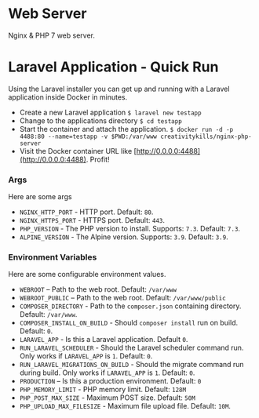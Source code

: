 # Web Server

Nginx & PHP 7 web server.

# Laravel Application - Quick Run

Using the Laravel installer you can get up and running with a Laravel application inside Docker in minutes.

- Create a new Laravel application `$ laravel new testapp`
- Change to the applications directory `$ cd testapp`
- Start the container and attach the application. `$ docker run -d -p 4488:80 --name=testapp -v $PWD:/var/www creativitykills/nginx-php-server`
- Visit the Docker container URL like [http://0.0.0.0:4488](http://0.0.0.0:4488). Profit!

### Args

Here are some args

- `NGINX_HTTP_PORT` - HTTP port. Default: `80`.
- `NGINX_HTTPS_PORT` - HTTPS port. Default: `443`.
- `PHP_VERSION` - The PHP version to install. Supports: `7.3`. Default: `7.3`.
- `ALPINE_VERSION` - The Alpine version. Supports: `3.9`. Default: `3.9`.

### Environment Variables

Here are some configurable environment values.

- `WEBROOT` – Path to the web root. Default: `/var/www`
- `WEBROOT_PUBLIC` – Path to the web root. Default: `/var/www/public`
- `COMPOSER_DIRECTORY` - Path to the `composer.json` containing directory. Default: `/var/www`.
- `COMPOSER_INSTALL_ON_BUILD` - Should `composer install` run on build. Default: `0`.
- `LARAVEL_APP` - Is this a Laravel application. Default `0`.
- `RUN_LARAVEL_SCHEDULER` - Should the Laravel scheduler command run. Only works if `LARAVEL_APP` is `1`. Default: `0`.
- `RUN_LARAVEL_MIGRATIONS_ON_BUILD` - Should the migrate command run during build. Only works if `LARAVEL_APP` is `1`. Default: `0`.
- `PRODUCTION` – Is this a production environment. Default: `0`
- `PHP_MEMORY_LIMIT` - PHP memory limit. Default: `128M`
- `PHP_POST_MAX_SIZE` - Maximum POST size. Default: `50M`
- `PHP_UPLOAD_MAX_FILESIZE` - Maximum file upload file. Default: `10M`.
